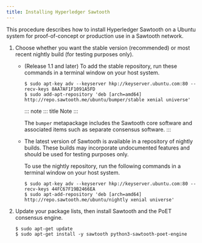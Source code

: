 ```yaml
---
title: Installing Hyperledger Sawtooth
---
```


This procedure describes how to install Hyperledger Sawtooth on a Ubuntu
system for proof-of-concept or production use in a Sawtooth network.

1.  Choose whether you want the stable version (recommended) or most
    recent nightly build (for testing purposes only).

    -   (Release 1.1 and later) To add the stable repository, run these
        commands in a terminal window on your host system.

        ``` console
        $ sudo apt-key adv --keyserver hkp://keyserver.ubuntu.com:80 --recv-keys 8AA7AF1F1091A5FD
        $ sudo add-apt-repository 'deb [arch=amd64] http://repo.sawtooth.me/ubuntu/bumper/stable xenial universe'
        ```

        ::: note
        ::: title
        Note
        :::

        The `bumper` metapackage includes the Sawtooth core software and
        associated items such as separate consensus software.
        :::

    -   The latest version of Sawtooth is available in a repository of
        nightly builds. These builds may incorporate undocumented
        features and should be used for testing purposes only.

        To use the nightly repository, run the following commands in a
        terminal window on your host system.

        ``` console
        $ sudo apt-key adv --keyserver hkp://keyserver.ubuntu.com:80 --recv-keys 44FC67F19B2466EA
        $ sudo apt-add-repository 'deb [arch=amd64] http://repo.sawtooth.me/ubuntu/nightly xenial universe'
        ```

2.  Update your package lists, then install Sawtooth and the PoET
    consensus engine.

    ``` console
    $ sudo apt-get update
    $ sudo apt-get install -y sawtooth python3-sawtooth-poet-engine
    ```
